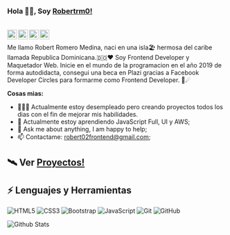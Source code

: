 ### Hola 👋🏽, Soy [Robertrm0!](https://github.com/Robertrm0) 

<br/>

<a href="https://www.linkedin.com/in/autodidactic/">
  <img align="left" alt="Linkedin" width="22px" src="https://cdn.jsdelivr.net/npm/simple-icons@v3/icons/linkedin.svg" />
</a>
<a href="https://twitter.com/robertrm00">
  <img align="left" alt="Abhishek Naidu | Twitter" width="22px" src="https://cdn.jsdelivr.net/npm/simple-icons@v3/icons/twitter.svg" />
</a>
<a href="https://www.linkedin.com/in/robert-romero-medina-730a41190/>
  <img align="left" alt="Abhishek's LinkdeIN" width="22px" src="https://cdn.jsdelivr.net/npm/simple-icons@v3/icons/linkedin.svg" />
</a>
<a href="https://t.me/robertrm0">
  <img align="left" alt="Abhishek's Telegram" width="22px" src="https://cdn.jsdelivr.net/npm/simple-icons@v3/icons/telegram.svg" />
</a>
<a href="https://www.instagram.com/robertrm0/">
  <img align="left" alt="Abhishek's Instagram" width="22px" src="https://cdn.jsdelivr.net/npm/simple-icons@v3/icons/instagram.svg" />
</a>

<!--
![](https://visitor-badge.glitch.me/badge?page_id=robertrm0/)
-->

<br />

Me llamo Robert Romero Medina, naci en una isla🏖 hermosa del caribe llamada Republica Dominicana.🇩🇴❤ Soy Frontend Developer y Maquetador Web. Inicie en el mundo de la programacion en el año 2019 de forma autodidacta, consegui una beca en Plazi gracias a Facebook Developer Circles para formarme como Frontend Developer. 👋☄

<!--
 <img align="right" alt="GIF" src="https://media.giphy.com/media/xT1XGJEEqTOVq7IW4g/giphy.gif" />
-->

**Cosas mias:**

- 👨🏽‍💻 Actualmente estoy desempleado pero creando proyectos todos los dias con el fin de mejorar mis habilidades.
- 🌱 Actualmente estoy aprendiendo JavaScript Full, UI y AWS; 
- 💬 Ask me about anything, I am happy to help;
- 📫 Contactame: robert02frontend@gmail.com;

## 🛰 Ver [Proyectos!](https://robertrm0.github.io/) 

## ⚡ Lenguajes y Herramientas

![HTML5](https://img.shields.io/badge/-HTML5-E34F26?style=flat-square&logo=html5&logoColor=white)
![CSS3](https://img.shields.io/badge/-CSS3-1572B6?style=flat-square&logo=css3)
![Bootstrap](https://img.shields.io/badge/-Bootstrap-563D7C?style=flat-square&logo=bootstrap)
![JavaScript](https://img.shields.io/badge/-JavaScript-black?style=flat-square&logo=javascript)
![Git](https://img.shields.io/badge/-Git-black?style=flat-square&logo=git)
![GitHub](https://img.shields.io/badge/-GitHub-181717?style=flat-square&logo=github)

![Github Stats](https://github-readme-stats.vercel.app/api?username=robertrm0&show_icons=true)


